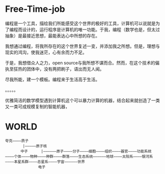 # Free-Time-job

编程是一个工具，描绘我们所能感受这个世界的极好的工具，计算机可以说就是为了编程而设计的，运行程序是计算机的唯一功能。于我，编程（数学也是，但太过抽象）是最接近思想，最能表达心中所想的存在。

我想通过编程，将我所存在的这个世界复述一变，并添加我之所想。但是，理想与现实的鸿沟，使我迷茫，心有余而力不足。

于是，我想借众人之力，open source与我所想不谋而合。然而，在这个技术的偏执至狂热的团体中，没有两把刷子，语出而无人闻。

尽我所能，建一个模板。编程来于生活高于生活。


。。。。。

优雅简洁的数学模型遇到计算机这个可以暴力计算的机器，结合起来就创造了一类又一类可成规模复制的智能机器，


# WORLD

    夸克————质子
            |—————原子核
           中子      |——————原子————分子————细胞————组织————器官————功能系统————个体————物种————种群————群落————生态系统——————地球————太阳系————银河系————本星系群————总星系————宇宙——————世界
                   电子





